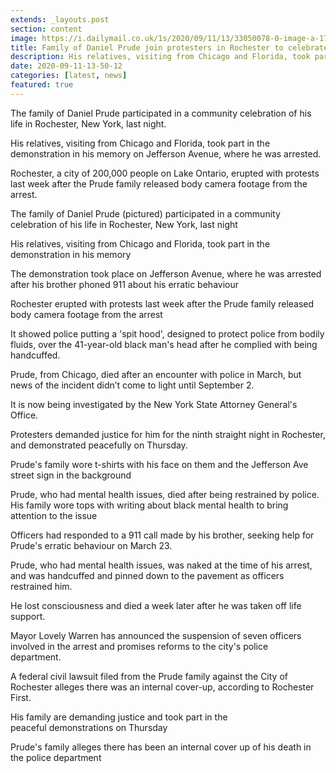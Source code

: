 ```yaml
---
extends: _layouts.post
section: content
image: https://i.dailymail.co.uk/1s/2020/09/11/13/33050078-0-image-a-17_1599828419391.jpg 
title: Family of Daniel Prude join protesters in Rochester to celebrate his life on street where he died 
description: His relatives, visiting from Chicago and Florida, took part in the demonstration in his memory on Jefferson Avenue, where he was arrested. 
date: 2020-09-11-13-50-12 
categories: [latest, news] 
featured: true 
--- 
```

The family of Daniel Prude participated in a community celebration of his life in Rochester, New York, last night. 

His relatives, visiting from Chicago and Florida, took part in the demonstration in his memory on Jefferson Avenue, where he was arrested. 

Rochester, a city of 200,000 people on Lake Ontario, erupted with protests last week after the Prude family released body camera footage from the arrest.  

The family of Daniel Prude (pictured) participated in a community celebration of his life in Rochester, New York, last night

His relatives, visiting from Chicago and Florida, took part in the demonstration in his memory

The demonstration took place on Jefferson Avenue, where he was arrested after his brother phoned 911 about his erratic behaviour 

Rochester erupted with protests last week after the Prude family released body camera footage from the arrest

It showed police putting a 'spit hood', designed to protect police from bodily fluids, over the 41-year-old black man's head after he complied with being handcuffed.

Prude, from Chicago, died after an encounter with police in March, but news of the incident didn’t come to light until September 2. 

It is now being investigated by the New York State Attorney General's Office. 

Protesters demanded justice for him for the ninth straight night in Rochester, and demonstrated peacefully on Thursday. 

Prude's family wore t-shirts with his face on them and the Jefferson Ave street sign in the background

Prude, who had mental health issues, died after being restrained by police. His family wore tops with writing about black mental health to bring attention to the issue 

Officers had responded to a 911 call made by his brother, seeking help for Prude's erratic behaviour on March 23. 

Prude, who had mental health issues, was naked at the time of his arrest, and was handcuffed and pinned down to the pavement as officers restrained him.   

He lost consciousness and died a week later after he was taken off life support.

Mayor Lovely Warren has announced the suspension of seven officers involved in the arrest and promises reforms to the city's police department.  

A federal civil lawsuit filed from the Prude family against the City of Rochester alleges there was an internal cover-up, according to Rochester First.  

His family are demanding justice and took part in the peaceful demonstrations on Thursday

Prude's family alleges there has been an internal cover up of his death in the police department 

